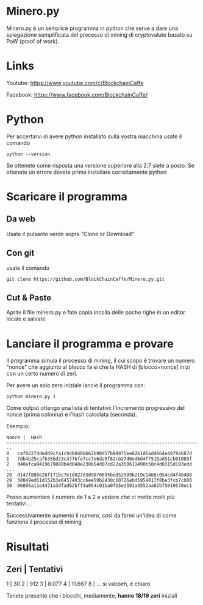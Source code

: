 # Minero.py
Minero.py è un semplice programma in python che serve a dare una spiegazione semplificata del processo di mining di cryptovalute basato su PoW (proof of work).


# Links
Youtube:  https://www.youtube.com/c/BlockchainCaffe

Facebook: https://www.facebook.com/BlockchainCaffe/


# Python
Per accertarvi di avere python installato sulla vostra macchina usate il comando
```
python --version
```
Se ottenete come risposta una versione superiore alla 2.7 siete a posto. Se ottenete un errore dovete prima installare correttamente python

# Scaricare il programma

## Da web
Usate il pulsante verde sopra "Clone or Download"
## Con git
usate il comando 
```
git clone https://github.com/BlockChainCaffe/Minero.py.git
```

## Cut & Paste
Aprite il file minero.py e fate copia incolla delle poche righe in un editor locale e salvate

# Lanciare il programma e provare
Il programma simula il processo di mining, il cui scopo è trovare un numero "nonce" che aggiunto al blocco fa si che la HASH di [blocco+nonce] inizi con un certo numero di zeri.

Per avere un solo zero iniziale lancio il programma con:
```
python minero.py 1
```
Come output ottengo una lista di tentativi: l'incremento progressivo del nonce (prima colonna) e l'hash calcolata (seconda).

Esempio:

``` 
Nonce |  Hash
------------------------------------------------------------------------
0 	caf0227ddedd9cfa1c94b040b662b90d57b94975ee62b1d6ad4864e4979ab87d
1 	7db4b25cafb38bd23c477bfe7cc7e6da5f82cb27d0ed6d4f7518ad51cb91089f
2 	d40afca9419679080b4d048e230654d07cd22a350611490b50c4d0315d193edd
...
28 	d147f888e28f171bc7e1d827d309070695bed52509b219c1468c054cd4f48408
29 	58049ed61d152b3e6457403cc6ee59b2430c10726ebd5954817f8be3fcb7cb00
30 	06806a11e4471a3dfad62bff4a054c01ba0fb5ed591a4552aa02b75010530ec1
```


Posso aumentare il numero da 1 a 2 e vedere che ci mette molti più tentativi...

Successivamente aumento il numero, così da farmi un'idea di come funziona il processo di mining

# Risultati

Zeri | Tentativi
----------------------
1 | 30
2 | 912
3 | 8.077
4 | 11.667
8 | ... si vabbeh, è chiaro

Tenete presente che i blocchi, mediamente, **hanno 18/19 zeri** iniziali

